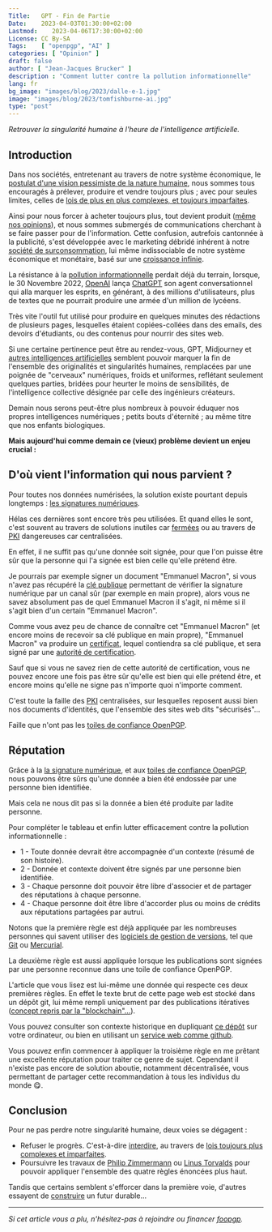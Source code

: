 ```yaml
---
Title:   GPT - Fin de Partie
Date:    2023-04-03T01:30:00+02:00
Lastmod:    2023-04-06T17:30:00+02:00
License: CC By-SA
Tags:    [ "openpgp", "AI" ]
categories: [ "Opinion" ]
draft: false
author: [ "Jean-Jacques Brucker" ]
description : "Comment lutter contre la pollution informationnelle"
lang: fr
bg_image: "images/blog/2023/dalle-e-1.jpg"
image: "images/blog/2023/tomfishburne-ai.jpg"
type: "post"
---
```


*Retrouver la singularité humaine à l'heure de l'intelligence artificielle.*

## Introduction

Dans nos sociétés, entretenant au travers de notre système économique, le [postulat d'une vision pessimiste de la nature humaine](https://fr.wikipedia.org/wiki/Homo_homini_lupus_est), nous sommes tous encouragés à prélever, produire et vendre toujours plus ; avec pour seules limites, celles de [lois de plus en plus complexes, et toujours imparfaites](https://fr.wikipedia.org/wiki/L%C3%A9viathan_%28Thomas_Hobbes%29).

Ainsi pour nous forcer à acheter toujours plus, tout devient produit ([même nos opinions](https://fr.wikipedia.org/wiki/Scandale_Facebook-Cambridge_Analytica)), et nous sommes submergés de communications cherchant à se faire passer pour de l'information. Cette confusion, autrefois cantonnée à la publicité, s'est développée avec le marketing débridé inhérent à notre [société de surconsommation](https://fr.wikipedia.org/wiki/Soci%C3%A9t%C3%A9_de_consommation), lui même indissociable de notre système économique et monétaire, basé sur une [croissance infinie](https://fr.wikipedia.org/wiki/Technocratie).

La résistance à la [pollution informationnelle](https://fr.wikipedia.org/wiki/Pollution_informationnelle) perdait déjà du terrain, lorsque, le 30 Novembre 2022, [OpenAI](https://fr.wikipedia.org/wiki/OpenAI) lança [ChatGPT](https://fr.wikipedia.org/wiki/ChatGPT) son agent conversationnel qui alla marquer les esprits, en générant, à des millions d'utilisateurs, plus de textes que ne pourrait produire une armée d'un million de lycéens.

Très vite l'outil fut utilisé pour produire en quelques minutes des rédactions de plusieurs pages, lesquelles étaient copiées-collées dans des emails, des devoirs d'étudiants, ou des contenus pour nourrir des sites web.

Si une certaine pertinence peut être au rendez-vous, GPT, Midjourney et [autres intelligences artificielles](https://fr.wikipedia.org/wiki/Art_g%C3%A9n%C3%A9ratif) semblent pouvoir marquer la fin de l'ensemble des originalités et singularités humaines, remplacées par une poignée de "cerveaux" numériques, froids et uniformes, reflétant seulement quelques parties, bridées pour heurter le moins de sensibilités, de l'intelligence collective désignée par celle des ingénieurs créateurs.

Demain nous serons peut-être plus nombreux à pouvoir éduquer nos propres intelligences numériques ; petits bouts d'éternité ; au même titre que nos enfants biologiques.

**Mais aujourd'hui comme demain ce (vieux) problème devient un enjeu crucial :**

## D'où vient l'information qui nous parvient ?

Pour toutes nos données numérisées, la solution existe pourtant depuis longtemps : [les signatures numériques](https://fr.wikipedia.org/wiki/Signature_num%C3%A9rique).

Hélas ces dernières sont encore très peu utilisées. Et quand elles le sont, c'est
souvent au travers de solutions inutiles car [fermées](https://fr.wikipedia.org/wiki/Logiciel_propri%C3%A9taire) ou au travers de [PKI](https://fr.wikipedia.org/wiki/Infrastructure_%C3%A0_cl%C3%A9s_publiques) dangereuses car centralisées.

En effet, il ne suffit pas qu'une donnée soit signée, pour que l'on puisse être sûr que la personne qui l'a signée est bien celle qu'elle prétend être.

Je pourrais par exemple signer un document "Emmanuel Macron", si vous n'avez pas récupéré la [clé publique](https://fr.wikipedia.org/wiki/Cryptographie_asym%C3%A9trique) permettant de vérifier la signature numérique par un canal sûr (par exemple en main propre), alors vous ne savez absolument pas de quel Emmanuel Macron il s'agit, ni même si il s'agit bien d'un certain "Emmanuel Macron".

Comme vous avez peu de chance de connaître cet "Emmanuel Macron" (et encore moins de recevoir sa clé publique en main propre), "Emmanuel Macron" va produire un [certificat](https://fr.wikipedia.org/wiki/Certificat_%C3%A9lectronique), lequel contiendra sa clé publique, et sera signé par une [autorité de certification](https://fr.wikipedia.org/wiki/Autorit%C3%A9_de_certification).

Sauf que si vous ne savez rien de cette autorité de certification, vous ne
pouvez encore une fois pas être sûr qu'elle est bien qui elle prétend être, et
encore moins qu'elle ne signe pas n'importe quoi n'importe comment.

C'est toute la faille des [PKI](https://fr.wikipedia.org/wiki/Infrastructure_%C3%A0_cl%C3%A9s_publiques) centralisées, sur lesquelles reposent aussi bien
nos documents d'identités, que l'ensemble des sites web dits "sécurisés"...

Faille que n'ont pas les [toiles de confiance
OpenPGP](https://fr.wikipedia.org/wiki/Toile_de_confiance).

## Réputation

Grâce à la [la signature numérique](https://fr.wikipedia.org/wiki/Signature_num%C3%A9rique), et aux [toiles de confiance OpenPGP](https://fr.wikipedia.org/wiki/Toile_de_confiance), nous pouvons être sûrs qu'une donnée a bien été endossée par une personne bien identifiée.

Mais cela ne nous dit pas si la donnée a bien été produite par ladite personne.

Pour compléter le tableau et enfin lutter efficacement contre la pollution
informationnelle :

* 1 - Toute donnée devrait être accompagnée d'un contexte (résumé de son histoire).
* 2 - Donnée et contexte doivent être signés par une personne bien identifiée.
* 3 - Chaque personne doit pouvoir être libre d'associer et de partager des réputations à
  chaque personne.
* 4 - Chaque personne doit être libre d'accorder plus ou moins de crédits aux
  réputations partagées par autrui.

Notons que la première règle est déjà appliquée par les nombreuses personnes qui
savent utiliser des [logiciels de gestion de
versions](https://fr.wikipedia.org/wiki/Logiciel_de_gestion_de_versions), tel
que [Git](https://fr.wikipedia.org/wiki/Git) ou
[Mercurial](https://fr.wikipedia.org/wiki/Mercurial).

La deuxième règle est aussi appliquée lorsque les publications sont signées par
une personne reconnue dans une toile de confiance OpenPGP.

L'article que vous lisez est lui-même une donnée qui respecte ces deux premières
règles. En effet le texte brut de cette page web est stocké dans un dépôt git,
lui même rempli uniquement par des publications itératives ([concept repris par
la "blockchain"...](https://netfuture.ch/2022/02/git-pgp-blockchain-comparison/)).

Vous pouvez consulter son contexte historique en dupliquant [ce dépôt](https://github.com/foopgp/foopgp-hugowebsite/) sur votre ordinateur, ou bien en utilisant un [service web comme github](https://github.com/foopgp/foopgp-hugowebsite/commits/test/content/french/blog/2023-04-03-lutter-contre-la-polution-informationelle.md).

Vous pouvez enfin commencer à appliquer la troisième règle en me prêtant une
excellente réputation pour traiter ce genre de sujet. Cependant il n'existe pas
encore de solution aboutie, notamment décentralisée, vous permettant de partager
cette recommandation à tous les individus du monde 😋.

## Conclusion

Pour ne pas perdre notre singularité humaine, deux voies se dégagent :

* Refuser le progrès. C'est-à-dire [interdire](https://www.numerama.com/tech/1324324-litalie-reclame-larret-de-chatgpt-au-nom-du-rgpd.html), au travers de [lois toujours plus complexes et imparfaites](https://www.europarl.europa.eu/news/fr/headlines/society/20201015STO89417/regles-sur-l-ia-ce-que-veut-le-parlement-europeen).
* Poursuivre les travaux de [Philip Zimmermann](https://fr.wikipedia.org/wiki/Philip_Zimmermann) ou [Linus Torvalds](https://fr.wikipedia.org/wiki/Linus_Torvalds) pour pouvoir appliquer l'ensemble des quatre règles énoncées plus haut.

Tandis que certains semblent s'efforcer dans la première voie,
d'autres essayent de [construire](https://datatracker.ietf.org/wg/openpgp/charter/) un futur
durable...


---

*Si cet article vous a plu, n'hésitez-pas à rejoindre ou financer
[foopgp](/fr/about/legal-notice/).*

